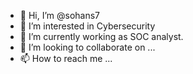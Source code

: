 - 👋 Hi, I’m @sohans7
- 👀 I’m interested in Cybersecurity
- 🌱 I’m currently working as SOC analyst.
- 💞️ I’m looking to collaborate on ...
- 📫 How to reach me ...

<!---
sohans7/sohans7 is a ✨ special ✨ repository because its `README.md` (this file) appears on your GitHub profile.
You can click the Preview link to take a look at your changes.
--->
